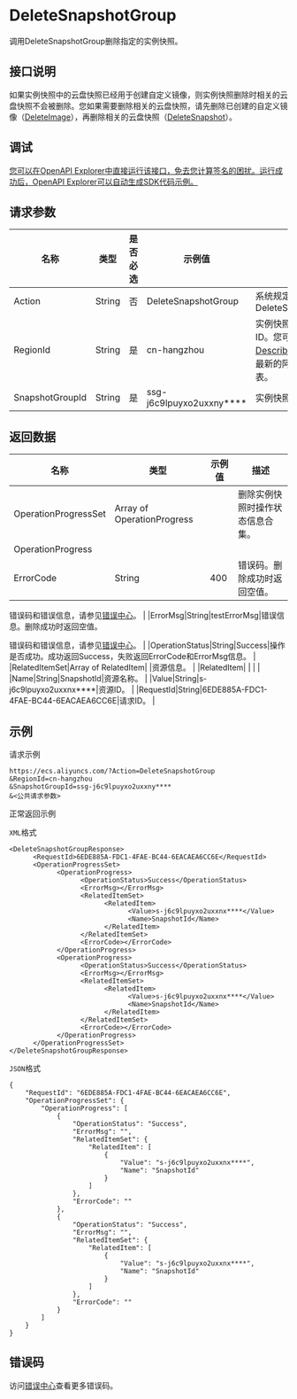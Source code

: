 # DeleteSnapshotGroup

调用DeleteSnapshotGroup删除指定的实例快照。

## 接口说明

如果实例快照中的云盘快照已经用于创建自定义镜像，则实例快照删除时相关的云盘快照不会被删除。您如果需要删除相关的云盘快照，请先删除已创建的自定义镜像（[DeleteImage](~~25537~~)），再删除相关的云盘快照（[DeleteSnapshot](~~25525~~)）。

## 调试

[您可以在OpenAPI Explorer中直接运行该接口，免去您计算签名的困扰。运行成功后，OpenAPI Explorer可以自动生成SDK代码示例。](https://api.aliyun.com/#product=Ecs&api=DeleteSnapshotGroup&type=RPC&version=2014-05-26)

## 请求参数

|名称|类型|是否必选|示例值|描述|
|--|--|----|---|--|
|Action|String|否|DeleteSnapshotGroup|系统规定参数。取值：DeleteSnapshotGroup |
|RegionId|String|是|cn-hangzhou|实例快照所属的地域ID。您可以调用[DescribeRegions](~~25609~~)查看最新的阿里云地域列表。 |
|SnapshotGroupId|String|是|ssg-j6c9lpuyxo2uxxny\*\*\*\*|实例快照ID。 |

## 返回数据

|名称|类型|示例值|描述|
|--|--|---|--|
|OperationProgressSet|Array of OperationProgress| |删除实例快照时操作状态信息合集。 |
|OperationProgress| | | |
|ErrorCode|String|400|错误码。删除成功时返回空值。

 错误码和错误信息，请参见[错误中心](https://error-center.alibabacloud.com/status/product/Ecs)。 |
|ErrorMsg|String|testErrorMsg|错误信息。删除成功时返回空值。

 错误码和错误信息，请参见[错误中心](https://error-center.alibabacloud.com/status/product/Ecs)。 |
|OperationStatus|String|Success|操作是否成功。成功返回Success，失败返回ErrorCode和ErrorMsg信息。 |
|RelatedItemSet|Array of RelatedItem| |资源信息。 |
|RelatedItem| | | |
|Name|String|SnapshotId|资源名称。 |
|Value|String|s-j6c9lpuyxo2uxxnx\*\*\*\*|资源ID。 |
|RequestId|String|6EDE885A-FDC1-4FAE-BC44-6EACAEA6CC6E|请求ID。 |

## 示例

请求示例

```
https://ecs.aliyuncs.com/?Action=DeleteSnapshotGroup
&RegionId=cn-hangzhou
&SnapshotGroupId=ssg-j6c9lpuyxo2uxxny****
&<公共请求参数>
```

正常返回示例

`XML`格式

```
<DeleteSnapshotGroupResponse>
      <RequestId>6EDE885A-FDC1-4FAE-BC44-6EACAEA6CC6E</RequestId>
      <OperationProgressSet>
            <OperationProgress>
                  <OperationStatus>Success</OperationStatus>
                  <ErrorMsg></ErrorMsg>
                  <RelatedItemSet>
                        <RelatedItem>
                              <Value>s-j6c9lpuyxo2uxxnx****</Value>
                              <Name>SnapshotId</Name>
                        </RelatedItem>
                  </RelatedItemSet>
                  <ErrorCode></ErrorCode>
            </OperationProgress>
            <OperationProgress>
                  <OperationStatus>Success</OperationStatus>
                  <ErrorMsg></ErrorMsg>
                  <RelatedItemSet>
                        <RelatedItem>
                              <Value>s-j6c9lpuyxo2uxxnx****</Value>
                              <Name>SnapshotId</Name>
                        </RelatedItem>
                  </RelatedItemSet>
                  <ErrorCode></ErrorCode>
            </OperationProgress>
      </OperationProgressSet>
</DeleteSnapshotGroupResponse>
```

`JSON`格式

```
{
	"RequestId": "6EDE885A-FDC1-4FAE-BC44-6EACAEA6CC6E",
	"OperationProgressSet": {
		"OperationProgress": [
			{
				"OperationStatus": "Success",
				"ErrorMsg": "",
				"RelatedItemSet": {
					"RelatedItem": [
						{
							"Value": "s-j6c9lpuyxo2uxxnx****",
							"Name": "SnapshotId"
						}
					]
				},
				"ErrorCode": ""
			},
			{
				"OperationStatus": "Success",
				"ErrorMsg": "",
				"RelatedItemSet": {
					"RelatedItem": [
						{
							"Value": "s-j6c9lpuyxo2uxxnx****",
							"Name": "SnapshotId"
						}
					]
				},
				"ErrorCode": ""
			}
		]
	}
}
```

## 错误码

访问[错误中心](https://error-center.alibabacloud.com/status/product/Ecs)查看更多错误码。

